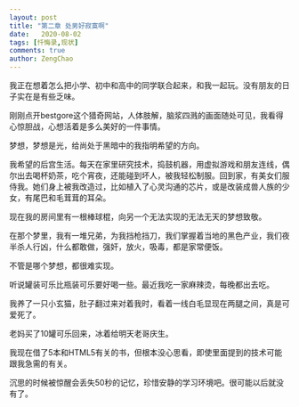 ```yaml
---
layout: post
title: "第二章 处男好寂寞啊"
date:   2020-08-02
tags: [忏悔录,现状]
comments: true
author: ZengChao
---
```


我正在想着怎么把小学、初中和高中的同学联合起来，和我一起玩。没有朋友的日子实在是有些乏味。

刚刚点开bestgore这个猎奇网站，人体肢解，脑浆四溅的画面随处可见，我看得心惊胆战，心想活着是多么美好的一件事情。

梦想，梦想是光，给尚处于黑暗中的我指明希望的方向。

我希望的后宫生活。每天在家里研究技术，捣鼓机器，用虚拟游戏和朋友连线，偶尔出去喝杯奶茶，吃个宵夜，还能碰到坏人，被我轻松制服。回到家，有美女们服侍我。她们身上被我改造过，比如植入了心灵沟通的芯片，或是改装成兽人族的少女，有尾巴和毛茸茸的耳朵。

现在我的房间里有一根棒球棍，向另一个无法实现的无法无天的梦想致敬。

在那个梦里，我有一堆兄弟，为我挡枪挡刀，我们掌握着当地的黑色产业，我们夜半杀人行凶，什么都敢做，强奸，放火，吸毒，都是家常便饭。

不管是哪个梦想，都很难实现。

听说罐装可乐比瓶装可乐要好喝一些。最近我吃一家麻辣烫，每晚都出去吃。

我养了一只小玄猫，肚子翻过来对着我时，看着一线白毛显现在两腿之间，真是可爱死了。

老妈买了10罐可乐回来，冰着给明天老哥庆生。

我现在借了5本和HTML5有关的书，但根本没心思看，即使里面提到的技术可能跟我急需的有关。

沉思的时候被惊醒会丢失50秒的记忆，珍惜安静的学习环境吧。很可能以后就没有了。

